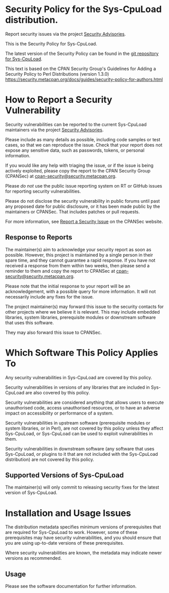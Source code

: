 # Security Policy for the Sys-CpuLoad distribution.

Report security issues via the project
[Security Advisories](https://github.com/robrwo/Sys-CpuLoad/security/advisories).

This is the Security Policy for Sys-CpuLoad.

The latest version of the Security Policy can be found in the
[git repository for Sys-CpuLoad](https://github.com/robrwo/Sys-CpuLoad).

This text is based on the CPAN Security Group's Guidelines for Adding
a Security Policy to Perl Distributions (version 1.3.0)
https://security.metacpan.org/docs/guides/security-policy-for-authors.html

# How to Report a Security Vulnerability

Security vulnerabilities can be reported to the current Sys-CpuLoad
maintainers via the project
[Security Advisories](https://github.com/robrwo/Sys-CpuLoad/security/advisories).

Please include as many details as possible, including code samples
or test cases, so that we can reproduce the issue.  Check that your
report does not expose any sensitive data, such as passwords,
tokens, or personal information.

If you would like any help with triaging the issue, or if the issue
is being actively exploited, please copy the report to the CPAN
Security Group (CPANSec) at <cpan-security@security.metacpan.org>.

Please *do not* use the public issue reporting system on RT or
GitHub issues for reporting security vulnerabilities.

Please do not disclose the security vulnerability in public forums
until past any proposed date for public disclosure, or it has been
made public by the maintainers or CPANSec.  That includes patches or
pull requests.

For more information, see
[Report a Security Issue](https://security.metacpan.org/docs/report.html)
on the CPANSec website.

## Response to Reports

The maintainer(s) aim to acknowledge your security report as soon as
possible.  However, this project is maintained by a single person in
their spare time, and they cannot guarantee a rapid response.  If you
have not received a response from them within two weeks, then
please send a reminder to them and copy the report to CPANSec at
<cpan-security@security.metacpan.org>.

Please note that the initial response to your report will be an
acknowledgement, with a possible query for more information.  It
will not necessarily include any fixes for the issue.

The project maintainer(s) may forward this issue to the security
contacts for other projects where we believe it is relevant.  This
may include embedded libraries, system libraries, prerequisite
modules or downstream software that uses this software.

They may also forward this issue to CPANSec.

# Which Software This Policy Applies To

Any security vulnerabilities in Sys-CpuLoad are covered by this policy.

Security vulnerabilities in versions of any libraries that are
included in Sys-CpuLoad are also covered by this policy.

Security vulnerabilities are considered anything that allows users
to execute unauthorised code, access unauthorised resources, or to
have an adverse impact on accessibility or performance of a system.

Security vulnerabilities in upstream software (prerequisite modules
or system libraries, or in Perl), are not covered by this policy
unless they affect Sys-CpuLoad, or Sys-CpuLoad can
be used to exploit vulnerabilities in them.

Security vulnerabilities in downstream software (any software that
uses Sys-CpuLoad, or plugins to it that are not included with the
Sys-CpuLoad distribution) are not covered by this policy.

## Supported Versions of Sys-CpuLoad

The maintainer(s) will only commit to releasing security fixes for
the latest version of Sys-CpuLoad.

# Installation and Usage Issues

The distribution metadata specifies minimum versions of
prerequisites that are required for Sys-CpuLoad to work.  However, some
of these prerequisites may have security vulnerabilities, and you
should ensure that you are using up-to-date versions of these
prerequisites.

Where security vulnerabilities are known, the metadata may indicate
newer versions as recommended.

## Usage

Please see the software documentation for further information.
